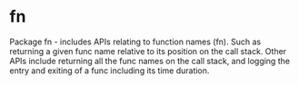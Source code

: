 # fn
Package fn - includes APIs relating to function names (fn). Such as
returning a given func name relative to its position on the call stack.
Other APIs include returning all the func names on the call stack, and
logging the entry and exiting of a func including its time duration.
